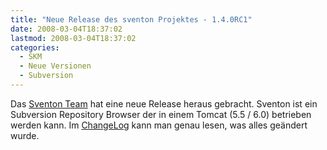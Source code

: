 ```yaml
---
title: "Neue Release des sventon Projektes - 1.4.0RC1"
date: 2008-03-04T18:37:02
lastmod: 2008-03-04T18:37:02
categories:
  - SKM
  - Neue Versionen
  - Subversion
---
```

Das [Sventon Team](http://www.sventon.org/index.php?page=news#0 "Sventon Team") hat eine neue Release heraus gebracht. Sventon ist ein 
Subversion Repository Browser der in einem Tomcat (5.5 / 6.0) betrieben werden kann. 
Im [ChangeLog](http://svn.sventon.org/showfile.svn?path=/tags/sventon-1.4-rc1/changes.txt&revision=HEAD&name=berlios "ChangeLog") kann 
man genau lesen, was alles geändert wurde.
